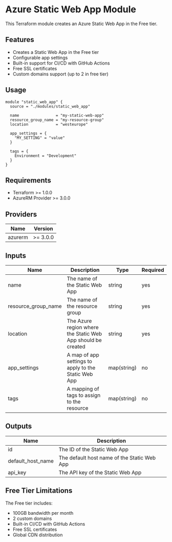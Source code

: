 # Azure Static Web App Module

This Terraform module creates an Azure Static Web App in the Free tier.

## Features

- Creates a Static Web App in the Free tier
- Configurable app settings
- Built-in support for CI/CD with GitHub Actions
- Free SSL certificates
- Custom domains support (up to 2 in free tier)

## Usage

```hcl
module "static_web_app" {
  source = "./modules/static_web_app"

  name                = "my-static-web-app"
  resource_group_name = "my-resource-group"
  location            = "westeurope"

  app_settings = {
    "MY_SETTING" = "value"
  }

  tags = {
    Environment = "Development"
  }
}
```

## Requirements

- Terraform >= 1.0.0
- AzureRM Provider >= 3.0.0

## Providers

| Name    | Version |
|---------|---------|
| azurerm | >= 3.0.0 |

## Inputs

| Name | Description | Type | Required |
|------|-------------|------|----------|
| name | The name of the Static Web App | string | yes |
| resource_group_name | The name of the resource group | string | yes |
| location | The Azure region where the Static Web App should be created | string | yes |
| app_settings | A map of app settings to apply to the Static Web App | map(string) | no |
| tags | A mapping of tags to assign to the resource | map(string) | no |

## Outputs

| Name | Description |
|------|-------------|
| id | The ID of the Static Web App |
| default_host_name | The default host name of the Static Web App |
| api_key | The API key of the Static Web App |

## Free Tier Limitations

The Free tier includes:
- 100GB bandwidth per month
- 2 custom domains
- Built-in CI/CD with GitHub Actions
- Free SSL certificates
- Global CDN distribution
